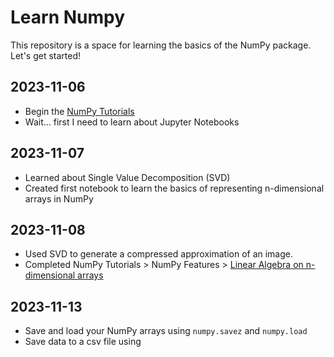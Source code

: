 # Learn Numpy
This repository is a space for learning the basics of the NumPy package. Let's get started!

## 2023-11-06
- Begin the [NumPy Tutorials](https://numpy.org/numpy-tutorials/index.html#)
- Wait... first I need to learn about Jupyter Notebooks

## 2023-11-07
- Learned about Single Value Decomposition (SVD)
- Created first notebook to learn the basics of representing n-dimensional arrays in NumPy

## 2023-11-08
- Used SVD to generate a compressed approximation of an image.
- Completed NumPy Tutorials > NumPy Features > [Linear Algebra on n-dimensional arrays](https://numpy.org/numpy-tutorials/content/tutorial-svd.html)

## 2023-11-13
- Save and load your NumPy arrays using `numpy.savez` and `numpy.load`
- Save data to a csv file using 
